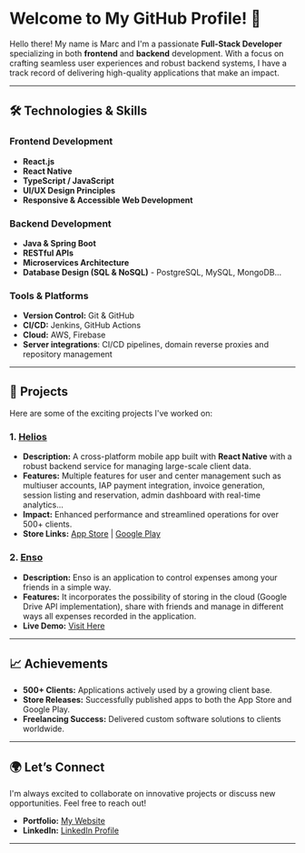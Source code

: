 # Welcome to My GitHub Profile! 👋

Hello there! My name is Marc and I'm a passionate **Full-Stack Developer** specializing in both **frontend** and **backend** development. With a focus on crafting seamless user experiences and robust backend systems, I have a track record of delivering high-quality applications that make an impact.

---

## 🛠️ Technologies & Skills

### Frontend Development
- **React.js**
- **React Native**
- **TypeScript / JavaScript**
- **UI/UX Design Principles**
- **Responsive & Accessible Web Development**

### Backend Development
- **Java & Spring Boot**
- **RESTful APIs**
- **Microservices Architecture**
- **Database Design (SQL & NoSQL)** - PostgreSQL, MySQL, MongoDB...

### Tools & Platforms
- **Version Control:** Git & GitHub
- **CI/CD:** Jenkins, GitHub Actions
- **Cloud:** AWS, Firebase
- **Server integrations**: CI/CD pipelines, domain reverse proxies and repository management

---

## 🌟 Projects

Here are some of the exciting projects I've worked on:

### 1. **[Helios](https://helios.marcoller.eu/login)**
- **Description:** A cross-platform mobile app built with **React Native** with a robust backend service for managing large-scale client data.
- **Features:** Multiple features for user and center management such as multiuser accounts, IAP payment integration, invoice generation, session listing and reservation, admin dashboard with real-time analytics...
- **Impact:** Enhanced performance and streamlined operations for over 500+ clients.
- **Store Links:** [App Store](#) | [Google Play](#)

### 2. **[Enso](https://enso.marcoller.eu/)**
- **Description:** Enso is an application to control expenses among your friends in a simple way.
- **Features:** It incorporates the possibility of storing in the cloud (Google Drive API implementation), share with friends and manage in different ways all expenses recorded in the application.
- **Live Demo:** [Visit Here](https://ensosplit.com/)

---

## 📈 Achievements
- **500+ Clients:** Applications actively used by a growing client base.
- **Store Releases:** Successfully published apps to both the App Store and Google Play.
- **Freelancing Success:** Delivered custom software solutions to clients worldwide.

---

## 🌍 Let’s Connect

I'm always excited to collaborate on innovative projects or discuss new opportunities. Feel free to reach out!

- **Portfolio:** [My Website](https://1dmaol.github.io/)
- **LinkedIn:** [LinkedIn Profile](https://www.linkedin.com/in/marc-oller/)

---
